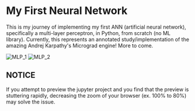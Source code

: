 # My First Neural Network
This is my journey of implementing my first ANN (artificial neural network), specifically a multi-layer perceptron, in Python, from scratch (no ML library). Currently, this represents an annotated study/implementation of the amazing Andrej Karpathy's Micrograd engine! More to come.
 
![MLP_1](https://github.com/EliteBAM/My-First-Neural-Network/assets/43101950/b8c61de2-aff2-48a8-8eb2-aaf2e8dfd673)
![MLP_2](https://github.com/EliteBAM/My-First-Neural-Network/assets/43101950/a520f21f-c301-4ec3-9fc5-cde90c5a0457)

## NOTICE
If you attempt to preview the jupyter project and you find that the preview is stuttering rapidly, decreasing the zoom of your browser (ex. 100% to 80%) may solve the issue.
